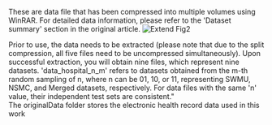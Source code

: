 These are data file that has been compressed into multiple volumes using WinRAR. For detailed data information, please refer to the 'Dataset summary' section in the original article. 
![Extend Fig2](https://github.com/Lvxiang713/DspaLaRefiner/assets/119480930/2542d50c-111c-4c65-bf7d-5bf98ad94460)


Prior to use, the data needs to be extracted (please note that due to the split compression, all five files need to be  uncompressed simultaneously). Upon successful extraction, you will obtain nine files, which represent nine datasets. 'data_hospital_n_m' refers to datasets obtained from the m-th random sampling of n, where n can be 01, 10, or 11, representing SWMU, NSMC, and Merged datasets, respectively. For data files with the same 'n' value, their independent test sets are consistent."  
The originalData folder stores the electronic health record data used in this work 

